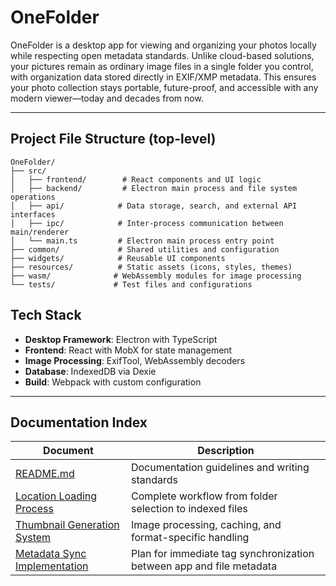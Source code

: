 # OneFolder

OneFolder is a desktop app for viewing and organizing your photos locally while respecting open metadata standards. Unlike cloud-based solutions, your pictures remain as ordinary image files in a single folder you control, with organization data stored directly in EXIF/XMP metadata. This ensures your photo collection stays portable, future-proof, and accessible with any modern viewer—today and decades from now.

---

## Project File Structure (top-level)

```
OneFolder/
├── src/
│   ├── frontend/        # React components and UI logic
│   ├── backend/         # Electron main process and file system operations
│   ├── api/            # Data storage, search, and external API interfaces
│   ├── ipc/            # Inter-process communication between main/renderer
│   └── main.ts         # Electron main process entry point
├── common/             # Shared utilities and configuration
├── widgets/            # Reusable UI components
├── resources/          # Static assets (icons, styles, themes)
├── wasm/              # WebAssembly modules for image processing
└── tests/             # Test files and configurations
```

## Tech Stack

- **Desktop Framework**: Electron with TypeScript
- **Frontend**: React with MobX for state management
- **Image Processing**: ExifTool, WebAssembly decoders
- **Database**: IndexedDB via Dexie
- **Build**: Webpack with custom configuration

---

## Documentation Index

| Document                                                        | Description                                                          |
| --------------------------------------------------------------- | -------------------------------------------------------------------- |
| [README.md](README.md)                                          | Documentation guidelines and writing standards                       |
| [Location Loading Process](location-loading.md)                 | Complete workflow from folder selection to indexed files             |
| [Thumbnail Generation System](thumbnail-generation.md)          | Image processing, caching, and format-specific handling              |
| [Metadata Sync Implementation](metadata-sync-implementation.md) | Plan for immediate tag synchronization between app and file metadata |
